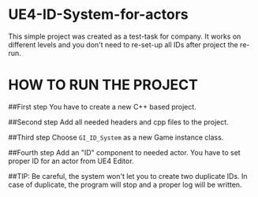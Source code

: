 # UE4-ID-System-for-actors
This simple project was created as a test-task for company.
It works on different levels and you don't need to re-set-up all IDs after project the re-run.

# HOW TO RUN THE PROJECT
##First step
You have to create a new C++ based project.

##Second step
Add all needed headers and cpp files to the project.

##Third step
Choose ``GI_ID_System`` as a new Game instance class.

##Fourth step
Add an "ID" component to needed actor. You have to set proper ID for an actor from UE4 Editor.

##TIP:
Be careful, the system won't let you to create two duplicate IDs. 
In case of duplicate, the program will stop and a proper log will be written.
